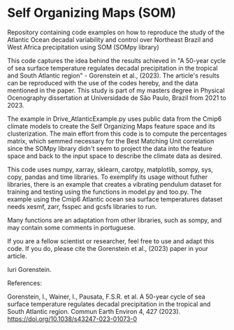 # Self Organizing Maps (SOM)
Repository containing code examples on how to reproduce the study of the Atlantic Ocean decadal variability and control over Northeast Brazil and West Africa precipitation using SOM (SOMpy library)

This code captures the idea behind the results achieved in "A 50-year cycle of sea surface temperature regulates decadal precipitation in the tropical and South Atlantic region" - Gorenstein et al., (2023). The article's results can be reproduced with the use of the codes hereby, and the data mentioned in the paper. This study is part of my masters degree in Physical Ocenography dissertation at Universidade de São Paulo, Brazil from 2021 to 2023.

The example in Drive_AtlanticExample.py uses public data from the Cmip6 climate models to create the Self Organizing Maps feature space and its clusterization.
The main effort from this code is to compute the percentages matrix, which semmed necessary for the Best Matching Unit correlation since the SOMpy library didn't seem to project the data into the feature space and back to the input space to describe the climate data as desired.

This code uses numpy, xarray, sklearn, carotpy, matplotlib, sompy, sys, copy, pandas and time libraries.
To exemplify its usage without futher libraries, there is an example that creates a vibrating pendulum dataset for training and testing using the functions in model.py and too.py.
The example using the Cmip6 Atlantic ocean sea surface temperatures dataset needs xesmf, zarr, fsspec and gcsfs libraries to run.

Many functions are an adaptation from other libraries, such as sompy, and may contain some comments in portuguese.

If you are a fellow scientist or researcher, feel free to use and adapt this code. If you do, please cite the Gorenstein et al., (2023) paper in your article.

 Iuri Gorenstein.

References:

Gorenstein, I., Wainer, I., Pausata, F.S.R. et al. A 50-year cycle of sea surface temperature regulates decadal precipitation in the tropical and South Atlantic region. Commun Earth Environ 4, 427 (2023). https://doi.org/10.1038/s43247-023-01073-0

